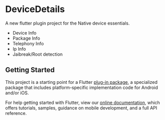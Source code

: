 # DeviceDetails

A new flutter plugin project for the Native device essentials.

* Device Info
* Package Info
* Telephony Info
* Ip Info
* Jaibreak/Root detection

## Getting Started

This project is a starting point for a Flutter
[plug-in package](https://flutter.dev/developing-packages/),
a specialized package that includes platform-specific implementation code for
Android and/or iOS.

For help getting started with Flutter, view our 
[online documentation](https://flutter.dev/docs), which offers tutorials, 
samples, guidance on mobile development, and a full API reference.
